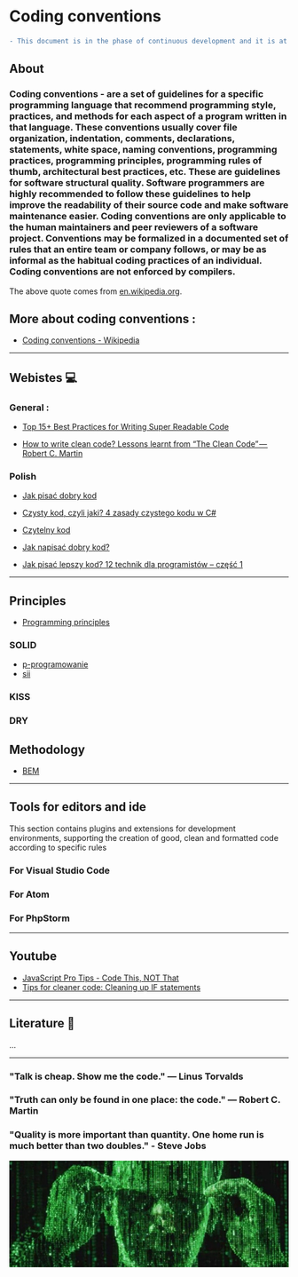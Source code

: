 # Coding conventions

```diff
- This document is in the phase of continuous development and it is at a very early stage.
```

## About

### Coding conventions - are a set of guidelines for a specific programming language that recommend programming style, practices, and methods for each aspect of a program written in that language. These conventions usually cover file organization, indentation, comments, declarations, statements, white space, naming conventions, programming practices, programming principles, programming rules of thumb, architectural best practices, etc. These are guidelines for software structural quality. Software programmers are highly recommended to follow these guidelines to help improve the readability of their source code and make software maintenance easier. Coding conventions are only applicable to the human maintainers and peer reviewers of a software project. Conventions may be formalized in a documented set of rules that an entire team or company follows, or may be as informal as the habitual coding practices of an individual. Coding conventions are not enforced by compilers.

The above quote comes from [en.wikipedia.org](https://en.wikipedia.org/).

## More about coding conventions :
  - [Coding conventions - Wikipedia](https://en.wikipedia.org/wiki/Coding_conventions)

***

##  Webistes :computer:

### General :
  - [Top 15+ Best Practices for Writing Super Readable Code](https://code.tutsplus.com/tutorials/top-15-best-practices-for-writing-super-readable-code--net-8118)
  
  - [How to write clean code? Lessons learnt from “The Clean Code” — Robert C. Martin](https://medium.com/mindorks/how-to-write-clean-code-lessons-learnt-from-the-clean-code-robert-c-martin-9ffc7aef870c)
  
### Polish
  - [Jak pisać dobry kod](http://roboblog.eu/2016/05/13/pisac-dobry-kod/)
  
  - [Czysty kod, czyli jaki? 4 zasady czystego kodu w C#](https://geek.justjoin.it/czysty-kod-czyli-4-zasady-czystego-kodu-c/)
  
  - [Czytelny kod](https://typeofweb.com/2016/11/25/czytelny-kod/)
  
  - [Jak napisać dobry kod?](https://superkoder.pl/jak-napisac-dobry-kod/)
  
  - [Jak pisać lepszy kod? 12 technik dla programistów – część 1](http://opracyzdalnej.pl/jak-pisac-lepszy-kod-12-technik-dla-programistow-czesc-1/)

***

##  Principles

  - [Programming principles](https://en.wikipedia.org/wiki/Category:Programming_principles)

### SOLID
  - [p-programowanie](https://www.p-programowanie.pl/paradygmaty-programowania/zasady-solid/)
  - [sii](https://sii.pl/blog/solid-dobre-praktyki-programowania/)

### KISS
### DRY

## Methodology

   - [BEM](https://en.bem.info/methodology/quick-start/)

***

##  Tools for editors and ide
This section contains plugins and extensions for development environments, supporting the creation of good, clean and formatted code according to specific rules

### For Visual Studio Code

### For Atom

### For PhpStorm

***

## Youtube

  - [JavaScript Pro Tips - Code This, NOT That](https://www.youtube.com/watch?v=Mus_vwhTCq0)
  - [Tips for cleaner code: Cleaning up IF statements](https://www.youtube.com/watch?v=ldqDpmMkXgw)

***

##  Literature :book:
...

***

### "Talk is cheap. Show me the code." ― Linus Torvalds 
### "Truth can only be found in one place: the code." ― Robert C. Martin
### "Quality is more important than quantity. One home run is much better than two doubles." - Steve Jobs

![alt text](https://raw.githubusercontent.com/jakubgania/coding-conventions/master/The-Matrix-code.jpg)

